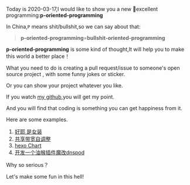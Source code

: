 
Today is 2020-03-17,I would like to show you a new excellent programming:**p-oriented-programming**

In China,`P` means shit/bullshit,so we can say about that:

> **p-oriented-programming**=**bullshit-oriented-programming**

**p-oriented-programming** is some kind of thought,It will help you to make this world a better place！

What you need to do is  creating a pull request/issue to someone's open source project , with some funny jokes or sticker.

Or you can show your project whatever you like.

If you watch [my github](https://github.com/pulls?q=is%3Apr+author%3Azeusro+archived%3Afalse+is%3Aclosed),you will get my point.

And you will find that coding is something you can get happiness from it.

Here are some examples.

1. [好耶 是女装](https://github.com/komeiji-satori/Dress)
1. [共享带宽自调整](https://github.com/zeusro/common-bandwidth-auto-switch)
1. [hexo Chart](https://github.com/cloudnativeapp/charts/pull/33)
1. [开发一个油猴插件魔改dnspod](https://www.zeusro.com/2019/07/05/mydnspod/)

Why so serious？

Let's make some fun in this hell!